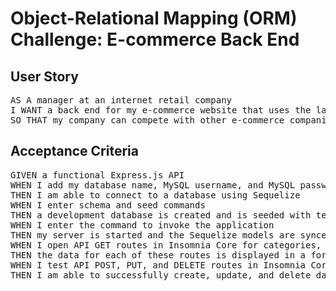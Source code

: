 # Object-Relational Mapping (ORM) Challenge: E-commerce Back End

## User Story
<pre>
AS A manager at an internet retail company
I WANT a back end for my e-commerce website that uses the latest technologies
SO THAT my company can compete with other e-commerce companies
</pre>

## Acceptance Criteria
<pre>
GIVEN a functional Express.js API
WHEN I add my database name, MySQL username, and MySQL password to an environment variable file
THEN I am able to connect to a database using Sequelize
WHEN I enter schema and seed commands
THEN a development database is created and is seeded with test data
WHEN I enter the command to invoke the application
THEN my server is started and the Sequelize models are synced to the MySQL database
WHEN I open API GET routes in Insomnia Core for categories, products, or tags
THEN the data for each of these routes is displayed in a formatted JSON
WHEN I test API POST, PUT, and DELETE routes in Insomnia Core
THEN I am able to successfully create, update, and delete data in my database
</pre>